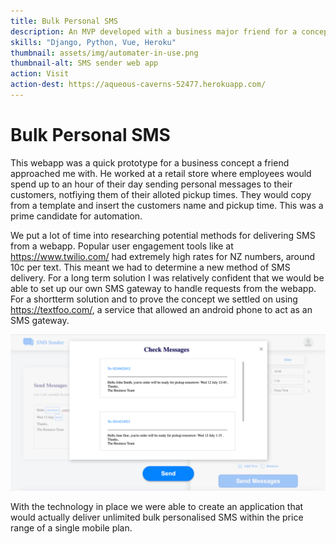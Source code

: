 ```yaml
---
title: Bulk Personal SMS
description: An MVP developed with a business major friend for a concept serving small local businesses.
skills: "Django, Python, Vue, Heroku"
thumbnail: assets/img/automater-in-use.png
thumbnail-alt: SMS sender web app
action: Visit
action-dest: https://aqueous-caverns-52477.herokuapp.com/
---
```


Bulk Personal SMS
===

This webapp was a quick prototype for a business concept a friend approached me with. He worked at a retail store where employees would spend up to an hour of their day sending personal messages to their customers, notfiying them of their alloted pickup times. They would copy from a template and insert the customers name and pickup time. This was a prime candidate for automation.

We put a lot of time into researching potential methods for delivering SMS from a webapp. Popular user engagement tools like at https://www.twilio.com/ had extremely high rates for NZ numbers, around 10c per text. This meant we had to determine a new method of SMS delivery. For a long term solution I was relatively confident that we would be able to set up our own SMS gateway to handle requests from the webapp. For a shortterm solution and to prove the concept we settled on using https://textfoo.com/, a service that allowed an android phone to act as an SMS gateway.

![SMS Screenshot](../assets/img/automater-send.png)

With the technology in place we were able to create an application that would actually deliver unlimited bulk personalised SMS within the price range of a single mobile plan.  

